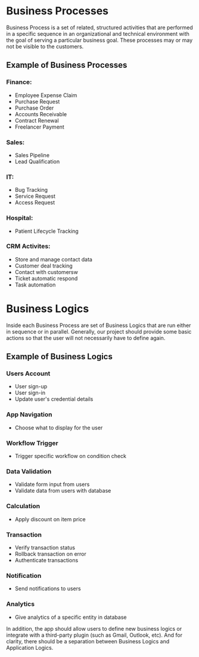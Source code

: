 # Business Processes
Business Process is a set of related, structured activities that are performed in a specific sequence in an organizational and technical environment with the goal of serving a particular business goal. These processes may or may not be visible to the customers.

## Example of Business Processes
### Finance:
- Employee Expense Claim
- Purchase Request
- Purchase Order
- Accounts Receivable
- Contract Renewal
- Freelancer Payment
### Sales:
- Sales Pipeline
- Lead Qualification
### IT:
- Bug Tracking
- Service Request
- Access Request
### Hospital:
- Patient Lifecycle Tracking
### CRM Activites:
- Store and manage contact data
- Customer deal tracking
- Contact with customersw
- Ticket automatic respond
- Task automation

# Business Logics
Inside each Business Process are set of Business Logics that are run either in sequence or in parallel. Generally, our project should provide some basic actions so that the user will not necessarily have to define again.
## Example of Business Logics
### Users Account
- User sign-up
- User sign-in
- Update user's credential details
### App Navigation
- Choose what to display for the user
### Workflow Trigger
- Trigger specific workflow on condition check
### Data Validation
- Validate form input from users
- Validate data from users with database
### Calculation
- Apply discount on item price
### Transaction
- Verify transaction status
- Rollback transaction on error
- Authenticate transactions
### Notification
- Send notifications to users
### Analytics
- Give analytics of a specific entity in database

In addition, the app should allow users to define new business logics or integrate with a third-party plugin (such as Gmail, Outlook, etc). And for clarity, there should be a separation between Business Logics and Application Logics.